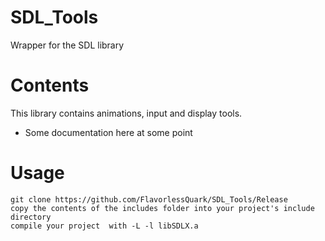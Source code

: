 # SDL_Tools

Wrapper for the SDL library

# Contents

This library contains animations, input and display tools.

- Some documentation here at some point
# Usage

```
git clone https://github.com/FlavorlessQuark/SDL_Tools/Release
copy the contents of the includes folder into your project's include directory
compile your project  with -L -l libSDLX.a
```

